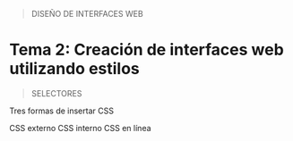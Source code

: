 > DISEÑO DE INTERFACES WEB

# Tema 2: Creación de interfaces web utilizando estilos

> SELECTORES
>

Tres formas de insertar CSS

CSS externo
CSS interno
CSS en línea

```html
